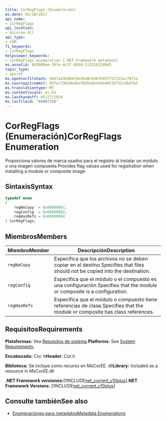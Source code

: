 ```yaml
---
title: CorRegFlags (Enumeración)
ms.date: 03/30/2017
api_name:
- CorRegFlags
api_location:
- mscoree.dll
api_type:
- COM
f1_keywords:
- CorRegFlags
helpviewer_keywords:
- CorRegFlags enumeration [.NET Framework metadata]
ms.assetid: 8d3080ee-39fe-4c57-8950-51323632d045
topic_type:
- apiref
ms.openlocfilehash: d8d7a43848929e49a8cb48fb957f37213ac78f2e
ms.sourcegitcommit: 03fec33630b46e78d5e81e91b40518f32c4bd7b5
ms.translationtype: MT
ms.contentlocale: es-ES
ms.lasthandoff: 05/27/2020
ms.locfileid: "84007356"
---
```

# <a name="corregflags-enumeration"></a><span data-ttu-id="9fc51-102">CorRegFlags (Enumeración)</span><span class="sxs-lookup"><span data-stu-id="9fc51-102">CorRegFlags Enumeration</span></span>
<span data-ttu-id="9fc51-103">Proporciona valores de marca usados para el registro al instalar un módulo o una imagen compuesta.</span><span class="sxs-lookup"><span data-stu-id="9fc51-103">Provides flag values used for registration when installing a module or composite image.</span></span>  
  
## <a name="syntax"></a><span data-ttu-id="9fc51-104">Sintaxis</span><span class="sxs-lookup"><span data-stu-id="9fc51-104">Syntax</span></span>  
  
```cpp  
typedef enum
{  
    regNoCopy  = 0x00000001,  
    regConfig  = 0x00000002,  
    regHasRefs = 0x00000004  
} CorRegFlags;  
```  
  
## <a name="members"></a><span data-ttu-id="9fc51-105">Miembros</span><span class="sxs-lookup"><span data-stu-id="9fc51-105">Members</span></span>  
  
|<span data-ttu-id="9fc51-106">Miembro</span><span class="sxs-lookup"><span data-stu-id="9fc51-106">Member</span></span>|<span data-ttu-id="9fc51-107">Descripción</span><span class="sxs-lookup"><span data-stu-id="9fc51-107">Description</span></span>|  
|------------|-----------------|  
|`regNoCopy`|<span data-ttu-id="9fc51-108">Especifica que los archivos no se deben copiar en el destino.</span><span class="sxs-lookup"><span data-stu-id="9fc51-108">Specifies that files should not be copied into the destination.</span></span>|  
|`regConfig`|<span data-ttu-id="9fc51-109">Especifica que el módulo o el compuesto es una configuración.</span><span class="sxs-lookup"><span data-stu-id="9fc51-109">Specifies that the module or composite is a configuration.</span></span>|  
|`regHasRefs`|<span data-ttu-id="9fc51-110">Especifica que el módulo o compuesto tiene referencias de clase.</span><span class="sxs-lookup"><span data-stu-id="9fc51-110">Specifies that the module or composite has class references.</span></span>|  
  
## <a name="requirements"></a><span data-ttu-id="9fc51-111">Requisitos</span><span class="sxs-lookup"><span data-stu-id="9fc51-111">Requirements</span></span>  
 <span data-ttu-id="9fc51-112">**Plataformas:** Vea [Requisitos de sistema](../../get-started/system-requirements.md).</span><span class="sxs-lookup"><span data-stu-id="9fc51-112">**Platforms:** See [System Requirements](../../get-started/system-requirements.md).</span></span>  
  
 <span data-ttu-id="9fc51-113">**Encabezado:** Cor. h</span><span class="sxs-lookup"><span data-stu-id="9fc51-113">**Header:** Cor.h</span></span>  
  
 <span data-ttu-id="9fc51-114">**Biblioteca:** Se incluye como recurso en MsCorEE. dll</span><span class="sxs-lookup"><span data-stu-id="9fc51-114">**Library:** Included as a resource in MsCorEE.dll</span></span>  
  
 <span data-ttu-id="9fc51-115">**.NET Framework versiones:**[!INCLUDE[net_current_v10plus](../../../../includes/net-current-v10plus-md.md)]</span><span class="sxs-lookup"><span data-stu-id="9fc51-115">**.NET Framework Versions:** [!INCLUDE[net_current_v10plus](../../../../includes/net-current-v10plus-md.md)]</span></span>  
  
## <a name="see-also"></a><span data-ttu-id="9fc51-116">Consulte también</span><span class="sxs-lookup"><span data-stu-id="9fc51-116">See also</span></span>

- [<span data-ttu-id="9fc51-117">Enumeraciones para metadatos</span><span class="sxs-lookup"><span data-stu-id="9fc51-117">Metadata Enumerations</span></span>](metadata-enumerations.md)
